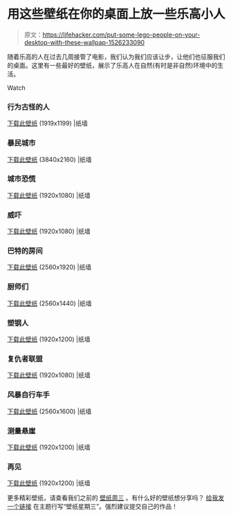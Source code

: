 # 用这些壁纸在你的桌面上放一些乐高小人

> 原文：<https://lifehacker.com/put-some-lego-people-on-your-desktop-with-these-wallpap-1526233090>

随着乐高的人在过去几周接管了电影，我们认为我们应该让步，让他们也征服我们的桌面。这里有一些最好的壁纸，展示了乐高人在自然(有时是非自然)环境中的生活。

Watch

### 行为古怪的人

[下载此壁纸](http://thepaperwall.com/wallpaper.php?view=5f06c6fedde17112622293d40027c0025dd37105) (1919x1199) |纸墙

### 暴民城市

[下载此壁纸](http://thepaperwall.com/wallpaper.php?view=adc1dbe666faa8431860d31ea9400cd1aa242c63) (3840x2160) |纸墙

### 城市恐慌

[下载此壁纸](http://thepaperwall.com/wallpaper.php?view=6e3656b83cdbd55327f493b4862704e969b57d28) (1920x1080) |纸墙

### 威吓

[下载此壁纸](http://thepaperwall.com/wallpaper.php?view=8c6f4ab8540c97007a5ebd88ded27758d9ed3473) (1920x1080) |纸墙

### 巴特的房间

[下载此壁纸](http://thepaperwall.com/wallpaper.php?view=e4a5a0014f4466d551775a7280bea13a679a8b50) (2560x1920) |纸墙

### 厨师们

[下载此壁纸](http://thepaperwall.com/wallpaper.php?view=87bb2e00ace36119b091f8b436f5498928f97b61) (2560x1440) |纸墙

### 塑钢人

[下载此壁纸](http://thepaperwall.com/wallpaper.php?view=553dd9ad9f013f4154f054f8f1cb33d535ac4f9a) (1920x1200) |纸墙

### 复仇者联盟

[下载此壁纸](http://thepaperwall.com/wallpaper.php?view=725ae46783fee7e2cb5d6ffe716ff25d6e6340c5) (1920x1080) |纸墙

### 风暴自行车手

[下载此壁纸](http://thepaperwall.com/wallpaper.php?view=9fef21cf2e88326b08d2b638989b507f94ff4b1e) (2560x1600) |纸墙

### 测量悬崖

[下载此壁纸](http://thepaperwall.com/wallpaper.php?view=f77d05a74a25453ad1b5b3899ba4694872230c81) (1920x1200) |纸墙

### 再见

[下载此壁纸](http://thepaperwall.com/wallpaper.php?view=faf3ffe9872b69d97756c7a92ca34d566cbb4de1) (1920x1200) |纸墙

更多精彩壁纸，请查看我们之前的 [壁纸周三](https://lifehacker.com/wallpaperwednesday) 。有什么好的壁纸想分享吗？ [给我发一个链接](mailto:adachis@lifehacker.com) 在主题行写“壁纸星期三”。强烈建议提交自己的作品！